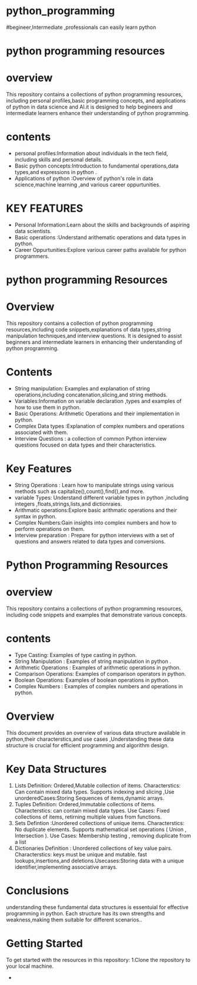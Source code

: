 # python_programming
#begineer,Intermediate ,professionals can easily learn python
# python programming resources

  # overview
This repository contains a collections of python programming resources, including personal profiles,basic programming concepts, and applications of python in data science and AI.it is designed to help begineers and intermediate learners enhance their understanding of python programming.
# contents
- personal profiles:Information about individuals in the tech field, including skills and personal details.
- Basic python concepts:Introduction to fundamental operations,data types,and expressions in python .
- Applications of python :Overview of python's role in data science,machine learning ,and various career oppurtunities.
 # KEY FEATURES
  - Personal Information:Learn about the skills and backgrounds of aspiring data scientists.
  - Basic operations :Understand arithematic operations and data types in python.
  - Career Oppurtunities:Explore various career paths available for python programmers.
# python programming Resources 
# Overview
This repository contains a collection of python programming resources,including code snippets,explanations of data types,string manipulation techniques,and interview questions. It is designed to assist beginners and intermediate learners in enhancing their understanding of python programming.
# Contents
 - String manipulation: Examples and explanation of string operations,including concatenation,slicing,and string methods.
 - Variables:Information on variable declaration ,types and examples of how to use them in python.
 - Basic Operations: Arithmetic Operations and their implementation in python.
 - Complex Data types :Explanation of complex numbers and operations associated with them.
 - Interview Questions : a collection of common Python interview questions focused on data types and their characteristics.
# Key Features 
 - String Operations : Learn how to manipulate strings using various methods such as capitalize(),count(),find(),and more.
 - variable Types: Understand different variable types in python ,including integers ,floats,strings,lists,and dictionraies.
 - Arithmatic operations:Explore basic arithmatic operations and their syntax in python.
 - Complex Numbers:Gain insights into complex numbers and how to perform operations on them.
 - Interview preparation : Prepare for python interviews with a set of questions and answers related to data types and conversions.
# Python Programming Resources
# overview 
This repository contains a collections of python programming resources, including code snippets and examples that demonstrate various concepts.
# contents
 - Type Casting: Examples of type casting in python.
 - String Manipulation : Examples of string manipulation in python .
 - Arithmetic Operations : Examples of arithmetic operations in python.
 - Comparison Operations: Examples of comparison operators in python.
 - Boolean Operations: Examples of boolean operations in python.
 - Complex Numbers : Examples of complex numbers and operations in python.
# Overview 
This document provides an overview of various data structure available in python,their characterstics,and use cases ,Understanding these data structure is crucial for efficient programming and algorithm design.
# Key Data Structures 
1. Lists
   Definition: Ordered,Mutable collection of items. Characterstics: Can contain mixed data types. Supports indexing and slicing ,Use unorderedCases:Storing Sequences of items,dynamic arrays.
2. Tuples
   Definition: Ordered,Immutable collections of items. Characterstics: can contain mixed data types. Use Cases: Fixed collections of items, retirning multiple values from functions.
3. Sets
   Defintion :Unordered collections of unique items. Characterstics: No duplicate elements. Supports mathematical set operations ( Union , Intersection ). Use Cases: Membership testing , removing duplicate from a list
4. Dictionaries
   Definition : Unordered collections of key value pairs. Characterstics: keys must be unique and mutable. fast lookups,insertions,and deletions.Usecases:Storing data with a unique identifier,implementing associative arrays.
# Conclusions 
understanding these fundamental data structures is essentuial for effective programming in python. Each structure has its own strengths and weakness,making them suitable for different scenarios..
# Getting Started 
To get started with the resources in this repository:
 1.Clone the repository to your local machine.

 - 
